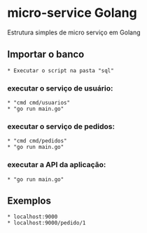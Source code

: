 # micro-service Golang
Estrutura simples de micro serviço em Golang

## Importar o banco
    * Executar o script na pasta "sql"

### executar o serviço de usuário:
    * "cmd cmd/usuarios"
    * "go run main.go"

### executar o serviço de pedidos:
    * "cmd cmd/pedidos"
    * "go run main.go"

### executar a API da aplicação:
    * "go run main.go"

## Exemplos
    * localhost:9000
    * localhost:9000/pedido/1